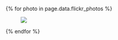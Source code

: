 <!--
title: Melitsa Sikelianos
description: Collected works of my late aunt
keywords: [painting, color, family, art]
publish_date: 2011-08-29
-->

{% for photo in page.data.flickr_photos %}
  <figure>
    <a href="{{photo.url}}">
      <img src="{{photo.sizes.large.source}}">
    </a>
  </figure>
{% endfor %}
